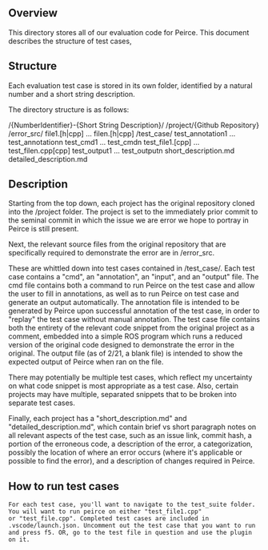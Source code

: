 ## Overview

This directory stores all of our evaluation code for Peirce.
This document describes the structure of test cases, 

## Structure

Each evaluation test case is stored in its own folder, identified by a natural number and a short string description.

The directory structure is as follows:

/{NumberIdentifier}-{Short String Description}/
    /project/{Github Repository}
    /error_src/
        file1.[h|cpp]
        ...
        filen.[h|cpp]
    /test_case/
        test_annotation1
        ...
        test_annotationn
        test_cmd1
        ...
        test_cmdn
        test_file1.[cpp]
        ...
        test_filen.cpp[cpp]
        test_output1
        ...
        test_outputn
    short_description.md
    detailed_description.md

## Description

Starting from the top down, each project has the original repository cloned into the /project 
folder. The project is set to the immediately prior commit to the seminal commit in which the issue we are error we hope to portray in Peirce is still present. 

Next, the relevant source files from the original repository that are specifically required to demonstrate the error are in /error_src. 

These are whittled down into test cases contained in /test_case/. Each test case contains a "cmd", an "annotation", an "input", and an "output" file. The cmd file contains both a command to run Peirce on the test case and allow the user to fill in annotations, as well as to run Peirce on test case and generate an output automatically. The annotation file is intended to be generated by Peirce upon successful annotation of the test case, in order to "replay" the test case without manual annotation. The test case file contains both the entirety of the relevant code snippet from the original project as a comment, embedded into a simple ROS program which runs a reduced version of the original code designed to demonstrate the error in the original. The output file (as of 2/21, a blank file) is intended to show the expected output of Peirce when ran on the file.

There may potentially be multiple test cases, which reflect my uncertainty on what code snippet is most appropriate as a test case. Also, certain projects may have multiple, separated snippets that to be broken into separate test cases.

Finally, each project has a "short_description.md" and "detailed_description.md", which contain brief vs short paragraph notes on all relevant aspects of the test case, such as an issue link, commit hash, a portion of the erroneous code, a description of the error, a categorization, possibly the location of where an error occurs (where it's applicable or possible to find the error), and a description of changes required in Peirce.


## How to run test cases

    For each test case, you'll want to navigate to the test_suite folder. You will want to run peirce on either "test_file1.cpp"
    or "test_file.cpp". Completed test cases are included in .vscode/launch.json. Uncomment out the test case that you want to run and press f5. OR, go to the test file in question and use the plugin on it.

